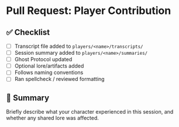 # Pull Request: Player Contribution

## ✅ Checklist

- [ ] Transcript file added to `players/<name>/transcripts/`
- [ ] Session summary added to `players/<name>/summaries/`
- [ ] Ghost Protocol updated
- [ ] Optional lore/artifacts added
- [ ] Follows naming conventions
- [ ] Ran spellcheck / reviewed formatting

## 📜 Summary

Briefly describe what your character experienced in this session, and whether any shared lore was affected.
